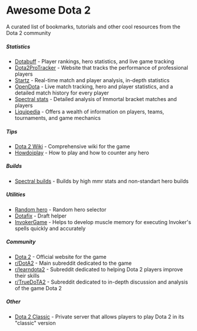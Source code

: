 # Awesome Dota 2
A curated list of bookmarks, tutorials and other cool resources from the Dota 2 community

##### Statistics
* [Dotabuff](https://dotabuff.com) - Player rankings, hero statistics, and live game tracking
* [Dota2ProTracker](https://www.dota2protracker.com) - Website that tracks the performance of professional players
* [Startz](https://stratz.com) - Real-time match and player analysis, in-depth statistics
* [OpenDota](https://www.opendota.com) - Live match tracking, hero and player statistics, and a detailed match history for every player
* [Spectral stats](https://stats.spectral.gg/lrg2/) - Detailed analysis of Immortal bracket matches and players 
* [Liquipedia](https://liquipedia.net/dota2/Main_Page) - Offers a wealth of information on players, teams, tournaments, and game mechanics

##### Tips
* [Dota 2 Wiki](https://dota2.fandom.com) -  Comprehensive wiki for the game
* [Howdoiplay](https://howdoiplay.com) - How to play and how to counter any hero

##### Builds
* [Spectral builds](https://builds.spectral.gg) - Builds by high mmr stats and non-standart hero builds

##### Utilities
* [Random hero](https://yuritsuki.github.io/dota2-random/) - Random hero selector
* [Dotafix](https://dotafix.github.io) - Draft helper
* [InvokerGame](https://www.invokergame.com) - Helps to develop muscle memory for executing Invoker's spells quickly and accurately

##### Community
* [Dota 2](https://www.dota2.com/) - Official website for the game
* [r/DotA2](https://www.reddit.com/r/DotA2/) - Main subreddit dedicated to the game
* [r/learndota2](https://www.reddit.com/r/learndota2/) - Subreddit dedicated to helping Dota 2 players improve their skills
* [r/TrueDoTA2](https://www.reddit.com/r/TrueDoTA2/) - Subreddit dedicated to in-depth discussion and analysis of the game Dota 2

##### Other
* [Dota 2 Classic](https://dota2classic.com) - Private server that allows players to play Dota 2 in its "classic" version
